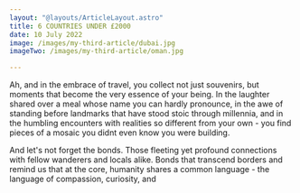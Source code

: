 ```yaml
---
layout: "@layouts/ArticleLayout.astro"
title: 6 COUNTRIES UNDER £2000
date: 10 July 2022
image: /images/my-third-article/dubai.jpg
imageTwo: /images/my-third-article/oman.jpg

---
```


 Ah, and in the embrace of travel, you collect not just souvenirs, but moments that become the very essence of your being. In the laughter shared over a meal whose name you can hardly pronounce, in the awe of standing before landmarks that have stood stoic through millennia, and in the humbling encounters with realities so different from your own - you find pieces of a mosaic you didnt even know you were building.

And let's not forget the bonds. Those fleeting yet profound connections with fellow wanderers and locals alike. Bonds that transcend borders and remind us that at the core, humanity shares a common language - the language of compassion, curiosity, and



